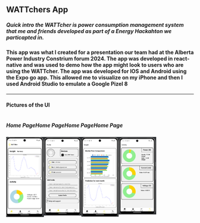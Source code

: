 <h2>WATTchers App</h2>
<h5><em>Quick intro the WATTcher is power consumption management system that me and friends developed as part of a Energy Hackahton we particapted in.</em></h5>
<h4>This app was what I created for a presentation our team had at the Alberta Power Industry Constrium forum 2024. The app was developed in react-native and was used to demo how the app might look to users who are using the WATTcher. The app was developed for IOS and Android using the Expo go app. This allowed me to visualize on my iPhone and then I used Android Studio to emulate a Google Pizel 8</h4>

***

<h4><strong>Pictures of the UI</strong></h4>
<div style = "display: flex; flex-direction: row;">
    <h5>Home Page</h5>
    <h5>Home Page</h5>
    <h5>Home Page</h5>
    <h5>Home Page</h5>
</div>
<div style="display: flex;">
    <img src="https://github.com/jayyy044/WATTchers-App/blob/main/assets/android1.png" alt="Home Page" style="width: 20%;  height:20%;">
    <img src="https://github.com/jayyy044/WATTchers-App/blob/main/assets/android2.png" alt="Profile Page" style="width: 20%;  height:20%;">
    <img src="https://github.com/jayyy044/WATTchers-App/blob/main/assets/android3.png" alt="Insight Page" style="width: 20%;  height:20%;">
    <img src="https://github.com/jayyy044/WATTchers-App/blob/main/assets/android4.png" alt="Activity Page" style="width: 20%; height:20%;">
</div>
